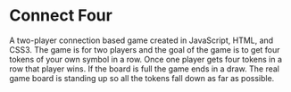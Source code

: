 # Connect Four

A two-player connection based game created in JavaScript, HTML, and CSS3.
The game is for two players and the goal of the game is to get four tokens of your own symbol in a row. Once one player gets four tokens in a row that player wins. If the board is full the game ends in a draw. The real game board is standing up so all the tokens fall down as far as possible.
